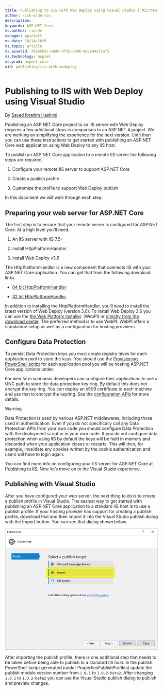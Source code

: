 ```yaml
---
title: Publishing to IIS with Web Deploy using Visual Studio | Microsoft Docs
author: rick-anderson
description: 
keywords: ASP.NET Core,
ms.author: riande
manager: wpickett
ms.date: 10/14/2016
ms.topic: article
ms.assetid: fd06569c-e8d0-4fd2-a506-98ce44bf1af5
ms.technology: aspnet
ms.prod: aspnet-core
uid: publishing/iis-with-msdeploy
---
```

# Publishing to IIS with Web Deploy using Visual Studio

By [Sayed Ibrahim Hashimi](https://github.com/sayedihashimi)

Publishing an ASP.NET Core project to an IIS server with Web Deploy requires a few additional steps in comparison to an ASP.NET 4 project. We are working on simplifying the experience for the next version. Until then you can use these instructions to get started with publishing an ASP.NET Core web application using Web Deploy to any IIS host.

To publish an ASP.NET Core application to a remote IIS server the following steps are required.

1. Configure your remote IIS server to support ASP.NET Core

2. Create a publish profile

3. Customize the profile to support Web Deploy publish

In this document we will walk through each step.

## Preparing your web server for ASP.NET Core

The first step is to ensure that your remote server is configured for ASP.NET Core. At a high level you’ll need.

1. An IIS server with IIS 7.5+

2. Install HttpPlatformHandler

3. Install Web Deploy v3.6

The HttpPlatformHandler is a new component that connects IIS with your ASP.NET Core application. You can get that from the following download links.

* [64 bit HttpPlatformHandler](http://go.microsoft.com/fwlink/?LinkID=690721)

* [32 bit HttpPlatformHandler](http://go.microsoft.com/fwlink/?LinkId=690722)

In addition to installing the HttpPlatformHandler, you’ll need to install the latest version of Web Deploy (version 3.6). To install Web Deploy 3.6 you can use the [the Web Platform Installer](https://www.microsoft.com/web/downloads/platform.aspx). (WebPI) or [directly from the download center](https://www.microsoft.com/en-us/download/details.aspx?id=43717). The preferred method is to use WebPI. WebPI offers a standalone setup as well as a configuration for hosting providers.

## Configure Data Protection

To persist Data Protection keys you must create registry hives for each application pool to store the keys. You should use the [Provisioning PowerShell script](https://github.com/aspnet/DataProtection/blob/dev/Provision-AutoGenKeys.ps1) for each application pool you will be hosting ASP.NET Core applications under.

For web farm scenarios developers can configure their applications to use a UNC path to store the data protection key ring. By default this does not encrypt the key ring. You can deploy an x509 certificate to each machine and use that to encrypt the keyring. See the [configuration APIs](../security/data-protection/configuration/overview.md#data-protection-configuring) for more details.

>[!WARNING]
> Data Protection is used by various ASP.NET middlewares, including those used in authentication. Even if you do not specifically call any Data Protection APIs from your own code you should configure Data Protection with the deployment script or in your own code. If you do not configure data protection when using IIS by default the keys will be held in memory and discarded when your application closes or restarts. This will then, for example, invalidate any cookies written by the cookie authentication and users will have to login again.

You can find more info on configuring your IIS server for ASP.NET Core at [Publishing to IIS](iis.md). Now let’s move on to the Visual Studio experience.

## Publishing with Visual Studio

After you have configured your web server, the next thing to do is to create a publish profile in Visual Studio. The easiest way to get started with publishing an ASP.NET Core application to a standard IIS host is to use a publish profile. If your hosting provider has support for creating a publish profile, download that and then import it into the Visual Studio publish dialog with the Import button. You can see that dialog shown below.

![image](iis-with-msdeploy/_static/pub-dialog.png)

After importing the publish profile, there is one additional step that needs to be taken before being able to publish to a standard IIS host. In the publish PowerShell script generated (under PropertiesPublishProfiles) update the publish module version number from `1.0.1` to `1.0.2-beta2`. After changing `1.0.1` to `1.0.2-beta2` you can use the Visual Studio publish dialog to publish and preview changes.
